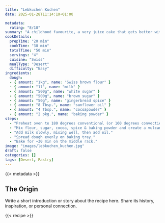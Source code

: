 ```yaml
---
title: "Lebkuchen Kuchen"
date: 2025-01-28T11:14:10+01:00

metadata:
  rating: "8/10"
summary: "A childhood favourite, a very juice cake that gets better with time in the fridge, as the dough soaks through and gets even juicier."
cookDetails:
  prepTime: "20 min"
  cookTime: "30 min"
  totalTime: "50 min"
  servings: "4"
  cuisine: "Swiss"
  mealType: "Desert"
  difficulty: "Easy"
ingredients:
  dough:
  - { amount: "1kg", name: "Swiss brown flour" }
  - { amount: "1l", name: "milk" }
  - { amount: "500g", name: "white sugar" }
  - { amount: "500g", name: "brown sugar" }
  - { amount: "50g", name: "gingerbread spice" }
  - { amount: "8 Tbsp.", name: "sunflower oil" }
  - { amount: "4 Tbsp.", name: "cocoapowder" }
  - { amount: "2 pkg.", name: "baking powder" }
steps:
  - "Preheat oven to 180 degrees conventional (or 160 degrees convection)."
  - "Mix flour, sugar, cocoa, spice & baking powder and create a vulcano."
  - "Add milk slowly, mixing well, then add oil."
  - "Spread dough evenly on baking tray."
  - "Bake for ~30 min on the middle rack."
image: "images/lebkuchen_kuchen.jpg"
draft: false
categories: []
tags: [Desert, Pastry]
---
```


{{< metadata >}}

## The Origin

Write a short introduction or story about the recipe here. Share its history, inspiration, or personal connection.

{{< recipe >}}